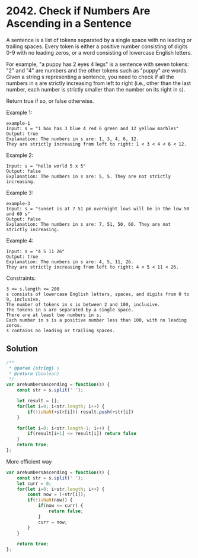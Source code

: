 # 2042. Check if Numbers Are Ascending in a Sentence

A sentence is a list of tokens separated by a single space with no leading or trailing spaces. Every token is either a positive number consisting of digits 0-9 with no leading zeros, or a word consisting of lowercase English letters.

For example, "a puppy has 2 eyes 4 legs" is a sentence with seven tokens: "2" and "4" are numbers and the other tokens such as "puppy" are words.
Given a string s representing a sentence, you need to check if all the numbers in s are strictly increasing from left to right (i.e., other than the last number, each number is strictly smaller than the number on its right in s).

Return true if so, or false otherwise.


Example 1:
```
example-1
Input: s = "1 box has 3 blue 4 red 6 green and 12 yellow marbles"
Output: true
Explanation: The numbers in s are: 1, 3, 4, 6, 12.
They are strictly increasing from left to right: 1 < 3 < 4 < 6 < 12.
```
Example 2:
```
Input: s = "hello world 5 x 5"
Output: false
Explanation: The numbers in s are: 5, 5. They are not strictly increasing.
```
Example 3:
```
example-3
Input: s = "sunset is at 7 51 pm overnight lows will be in the low 50 and 60 s"
Output: false
Explanation: The numbers in s are: 7, 51, 50, 60. They are not strictly increasing.
```
Example 4:
```
Input: s = "4 5 11 26"
Output: true
Explanation: The numbers in s are: 4, 5, 11, 26.
They are strictly increasing from left to right: 4 < 5 < 11 < 26.
```

Constraints:
```
3 <= s.length <= 200
s consists of lowercase English letters, spaces, and digits from 0 to 9, inclusive.
The number of tokens in s is between 2 and 100, inclusive.
The tokens in s are separated by a single space.
There are at least two numbers in s.
Each number in s is a positive number less than 100, with no leading zeros.
s contains no leading or trailing spaces.
```

## Solution

```js
/**
 * @param {string} s
 * @return {boolean}
 */
var areNumbersAscending = function(s) {
    const str = s.split(' ');

    let result = [];
    for(let i=0; i<str.length; i++) {
        if(!isNaN(+str[i])) result.push(+str[i])
    }

    for(let i=0; i<str.length-1; i++) {
        if(result[i+1] <= result[i]) return false
    }
    return true;
};
```

More efficient way
```js
var areNumbersAscending = function(s) {
    const str = s.split(' ');
    let curr = 0;
    for(let i=0; i<str.length; i++) {
        const now = (+str[i]);
        if(!isNaN(now)) {
            if(now <= curr) {
                return false;
            }
            curr = now;
        }
    }

    return true;
};
```